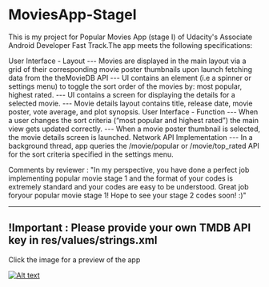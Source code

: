# MoviesApp-StageI

This is my project for Popular Movies App (stage I) of Udacity's Associate Android Developer Fast Track.The app meets the following specifications:

User Interface - Layout 
--- Movies are displayed in the main layout via a grid of their corresponding movie poster thumbnails upon launch fetching data from the        theMovieDB API
--- UI contains an element (i.e a spinner or settings menu) to toggle the sort order of the movies by: most popular, highest rated.
--- UI contains a screen for displaying the details for a selected movie.
--- Movie details layout contains title, release date, movie poster, vote average, and plot synopsis.
User Interface - Function
--- When a user changes the sort criteria (“most popular and highest rated”) the main view gets updated correctly.
--- When a movie poster thumbnail is selected, the movie details screen is launched.
Network API Implementation
--- In a background thread, app queries the /movie/popular or /movie/top_rated API for the sort criteria specified in the settings menu.

Comments by reviewer : "In my perspective, you have done a perfect job implementing popular movie stage 1 and the format of your codes is extremely standard and your codes are easy to be understood. Great job foryour popular movie stage 1! Hope to see your stage 2 codes soon! :)"
 
--------------------------------------------------------------------------------------------
!Important : Please provide your own TMDB API key in res/values/strings.xml
--------------------------------------------------------------------------------------------

Click the image for a preview of the app

[![Alt text](https://img.youtube.com/vi/zW0mJGwVHRo/0.jpg)](https://www.youtube.com/watch?v=zW0mJGwVHRo)
